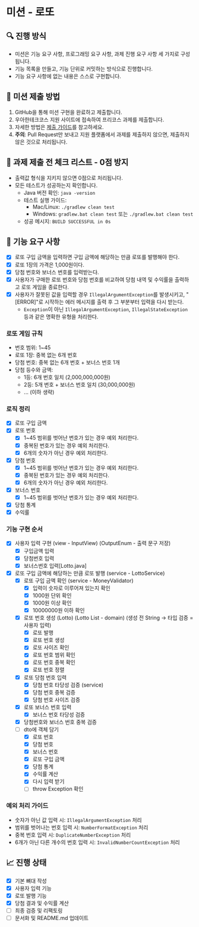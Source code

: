 # 미션 - 로또

## 🔍 진행 방식
- 미션은 기능 요구 사항, 프로그래밍 요구 사항, 과제 진행 요구 사항 세 가지로 구성됩니다.
- 기능 목록을 만들고, 기능 단위로 커밋하는 방식으로 진행합니다.
- 기능 요구 사항에 없는 내용은 스스로 구현합니다.

## 📮 미션 제출 방법
1. GitHub을 통해 미션 구현을 완료하고 제출합니다.
2. 우아한테크코스 지원 사이트에 접속하여 프리코스 과제를 제출합니다.
3. 자세한 방법은 [제출 가이드](#)를 참고하세요.
4. **주의**: Pull Request만 보내고 지원 플랫폼에서 과제를 제출하지 않으면, 제출하지 않은 것으로 처리됩니다.

## 🚨 과제 제출 전 체크 리스트 - 0점 방지
- 출력값 형식을 지키지 않으면 0점으로 처리됩니다.
- 모든 테스트가 성공하는지 확인합니다.
  - Java 버전 확인: `java -version`
  - 테스트 실행 가이드:
    - Mac/Linux: `./gradlew clean test`
    - Windows: `gradlew.bat clean test` 또는 `./gradlew.bat clean test`
  - 성공 메시지: `BUILD SUCCESSFUL in 0s`

## 🚀 기능 요구 사항

- [x] 로또 구입 금액을 입력하면 구입 금액에 해당하는 만큼 로또를 발행해야 한다.
- [x] 로또 1장의 가격은 1,000원이다.
- [x] 당첨 번호와 보너스 번호를 입력받는다.
- [x] 사용자가 구매한 로또 번호와 당첨 번호를 비교하여 당첨 내역 및 수익률을 출력하고 로또 게임을 종료한다.
- [x] 사용자가 잘못된 값을 입력할 경우 `IllegalArgumentException`를 발생시키고, "[ERROR]"로 시작하는 에러 메시지를 출력 후 그 부분부터 입력을 다시 받는다.
  - `Exception`이 아닌 `IllegalArgumentException`, `IllegalStateException` 등과 같은 명확한 유형을 처리한다.

### 로또 게임 규칙
- 번호 범위: 1~45
- 로또 1장: 중복 없는 6개 번호
- 당첨 번호: 중복 없는 6개 번호 + 보너스 번호 1개
- 당첨 등수와 금액:
  - 1등: 6개 번호 일치 (2,000,000,000원)
  - 2등: 5개 번호 + 보너스 번호 일치 (30,000,000원)
  - ... (이하 생략)

### 로직 정리

- [x] 로또 구입 금액
- [x] 로또 번호
  - [x] 1~45 범위를 벗어난 번호가 있는 경우 예외 처리한다.
  - [x] 중복된 번호가 있는 경우 예외 처리한다.
  - [x] 6개의 숫자가 아닌 경우 예외 처리한다.
- [x] 당첨 번호
  - [x] 1~45 범위를 벗어난 번호가 있는 경우 예외 처리한다.
  - [x] 중복된 번호가 있는 경우 예외 처리한다.
  - [x] 6개의 숫자가 아닌 경우 예외 처리한다.
- [x] 보너스 번호
  - [x] 1~45 범위를 벗어난 번호가 있는 경우 예외 처리한다.
- [x] 당첨 통계
- [x] 수익률

### 기능 구현 순서

- [x] 사용자 입력 구현 (view - InputView) (OutputEnum - 출력 문구 저장)
  - [x] 구입금액 입력
  - [x] 당첨번호 입력
  - [x] 보너스번호 입력[Lotto.java]
- [x] 로또 구입 금액에 해당하는 만큼 로또 발행 (service - LottoService)
  - [x] 로또 구입 금액 확인 (service - MoneyValidator)
    - [x] 입력이 숫자로 이루어져 있는지 확인
    - [x] 1000원 단위 확인
    - [x] 1000원 이상 확인
    - [x] 10000000원 이하 확인
  - [x] 로또 번호 생성 (Lotto) (Lotto List - domain) (생성 전 String -> 타입 검증 = 사용자 입력)
    - [x] 로또 발행
    - [x] 로또 번호 생성
    - [x] 로또 사이즈 확인
    - [x] 로또 번호 범위 확인
    - [x] 로또 번호 중복 확인
    - [x] 로또 번호 정렬
  - [x] 로또 당첨 번호 입력
    - [x] 당첨 번호 타당성 검증 (service)
    - [x] 당첨 번호 중복 검증
    - [x] 당첨 번호 사이즈 검증
  - [x] 로또 보너스 번호 입력
    - [x] 보너스 번호 타당성 검증
  - [x] 당첨번호와 보너스 번호 중복 검증
  - [ ] dto에 객체 담기
    - [x] 로또 번호
    - [x] 당첨 번호
    - [x] 보너스 번호
    - [x] 로또 구입 금액
    - [x] 당첨 통계
    - [x] 수익률 계산
    - [x] 다시 입력 받기
    - [ ] throw Exception 확인

### 예외 처리 가이드

- 숫자가 아닌 값 입력 시: `IllegalArgumentException` 처리
- 범위를 벗어나는 번호 입력 시: `NumberFormatException` 처리
- 중복 번호 입력 시: `DuplicateNumberException` 처리
- 6개가 아닌 다른 개수의 번호 입력 시: `InvalidNumberCountException` 처리

## 📈 진행 상태

- [x] 기본 뼈대 작성
- [x] 사용자 입력 기능
- [x] 로또 발행 기능
- [x] 당첨 결과 및 수익률 계산
- [ ] 최종 검증 및 리팩토링
- [ ] 문서화 및 README.md 업데이트